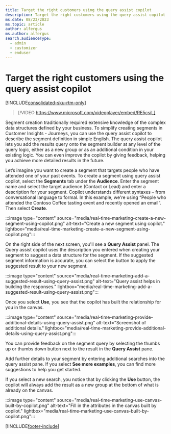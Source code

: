 ```yaml
---
title: Target the right customers using the query assist copilot
description: Target the right customers using the query assist copilot in Dynamics 365 Customer Insights - Journeys.
ms.date: 08/23/2023
ms.topic: article
author: alfergus
ms.author: alfergus
search.audienceType: 
  - admin
  - customizer
  - enduser
---
```


# Target the right customers using the query assist copilot

[!INCLUDE[consolidated-sku-rtm-only](./includes/consolidated-sku-rtm-only.md)]

> [!VIDEO https://www.microsoft.com/videoplayer/embed/RE5csiL]

Segment creation traditionally required extensive knowledge of the complex data structures defined by your business. To simplify creating segments in Customer Insights - Journeys, you can use the query assist copilot to describe the segment definition in simple English. The query assist copilot lets you add the results query onto the segment builder at any level of the query logic, either as a new group or as an additional condition in your existing logic. You can even improve the copilot by giving feedback, helping you achieve more detailed results in the future.

Let’s imagine you want to create a segment that targets people who have attended one of your past events. To create a segment using query assist copilot, select the **Segments** tab under the **Audience**. Enter the segment name and select the target audience (Contact or Lead) and enter a description for your segment. Copilot understands different syntaxes – from conversational language to formal. In this example, we're using “People who attended the Contoso Coffee tasting event and recently opened an email”. Then select **Create**.

:::image type="content" source="media/real-time-marketing-create-a-new-segment-using-copilot.png" alt-text="Create a new segment using copilot." lightbox="media/real-time-marketing-create-a-new-segment-using-copilot.png":::

On the right side of the next screen, you'll see a **Query Assist** panel. The Query assist copilot uses the description you entered when creating your segment to suggest a data structure for the segment. If the suggested segment information is accurate, you can select the button to apply the suggested result to your new segment.

:::image type="content" source="media/real-time-marketing-add-a-suggested-result-using-query-assist.png" alt-text="Query assist helps in building the responses." lightbox="media/real-time-marketing-add-a-suggested-result-using-query-assist.png":::

Once you select **Use**, you see that the copilot has built the relationship for you in the canvas. 

:::image type="content" source="media/real-time-marketing-provide-additional-details-using-query-assist.png" alt-text="Screenshot of additional details." lightbox="media/real-time-marketing-provide-additional-details-using-query-assist.png":::

You can provide feedback on the segment query by selecting the thumbs up or thumbs down button next to the result in the **Query Assist** pane.

Add further details to your segment by entering additional searches into the query assist pane. If you select **See more examples**, you can find more suggestions to help you get started.

If you select a new search, you notice that by clicking the **Use** button, the copilot will always add the result as a new group at the bottom of what is already on the canvas. 

:::image type="content" source="media/real-time-marketing-use-canvas-built-by-copilot.png" alt-text="Fill in the attributes in the canvas built by copilot." lightbox="media/real-time-marketing-use-canvas-built-by-copilot.png":::

[!INCLUDE[footer-include](./includes/footer-banner.md)]
